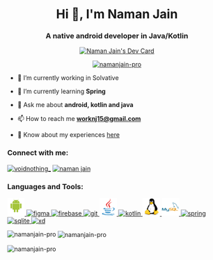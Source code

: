 <h1 align="center">Hi 👋, I'm Naman Jain</h1>
<h3 align="center">A native android developer in Java/Kotlin</h3>

<p align="center"> <a href="https://app.daily.dev/dev_naman"><img src="https://api.daily.dev/devcards/79b446d1ebb94a28a3b794519540020c.png?r=yph" width="400" alt="Naman Jain's Dev Card"/></a> </p>

<p align="center"> <a href="https://github.com/ryo-ma/github-profile-trophy"><img src="https://github-profile-trophy.vercel.app/?username=namanjain-pro&theme=dracula" alt="namanjain-pro" /></a> </p>

- 🔭 I’m currently working in Solvative

- 🌱 I’m currently learning **Spring**

- 💬 Ask me about **android, kotlin and java**

- 📫 How to reach me **worknj15@gmail.com**

- 📄 Know about my experiences [here](https://drive.google.com/file/d/14GPH9BnkTYBvzAH1vZB5Ce9NjIvIJwYz/view?usp=sharing)

<h3 align="left">Connect with me:</h3>
<p align="left">
<a href="https://twitter.com/voidnothing_" target="blank"><img align="center" src="https://raw.githubusercontent.com/rahuldkjain/github-profile-readme-generator/master/src/images/icons/Social/twitter.svg" alt="voidnothing_" height="30" width="40" /></a>
<a href="https://linkedin.com/in/naman-jain-400871176" target="blank"><img align="center" src="https://raw.githubusercontent.com/rahuldkjain/github-profile-readme-generator/master/src/images/icons/Social/linked-in-alt.svg" alt="naman jain" height="30" width="40" /></a>
</p>

<h3 align="left">Languages and Tools:</h3>
<p align="left"> <a href="https://developer.android.com" target="_blank" rel="noreferrer"> <img src="https://raw.githubusercontent.com/devicons/devicon/master/icons/android/android-original-wordmark.svg" alt="android" width="40" height="40"/> </a> <a href="https://www.figma.com/" target="_blank" rel="noreferrer"> <img src="https://www.vectorlogo.zone/logos/figma/figma-icon.svg" alt="figma" width="40" height="40"/> </a> <a href="https://firebase.google.com/" target="_blank" rel="noreferrer"> <img src="https://www.vectorlogo.zone/logos/firebase/firebase-icon.svg" alt="firebase" width="40" height="40"/> </a> <a href="https://git-scm.com/" target="_blank" rel="noreferrer"> <img src="https://www.vectorlogo.zone/logos/git-scm/git-scm-icon.svg" alt="git" width="40" height="40"/> </a> <a href="https://www.java.com" target="_blank" rel="noreferrer"> <img src="https://raw.githubusercontent.com/devicons/devicon/master/icons/java/java-original.svg" alt="java" width="40" height="40"/> </a> <a href="https://kotlinlang.org" target="_blank" rel="noreferrer"> <img src="https://www.vectorlogo.zone/logos/kotlinlang/kotlinlang-icon.svg" alt="kotlin" width="40" height="40"/> </a> <a href="https://www.linux.org/" target="_blank" rel="noreferrer"> <img src="https://raw.githubusercontent.com/devicons/devicon/master/icons/linux/linux-original.svg" alt="linux" width="40" height="40"/> </a> <a href="https://www.mysql.com/" target="_blank" rel="noreferrer"> <img src="https://raw.githubusercontent.com/devicons/devicon/master/icons/mysql/mysql-original-wordmark.svg" alt="mysql" width="40" height="40"/> </a> <a href="https://spring.io/" target="_blank" rel="noreferrer"> <img src="https://www.vectorlogo.zone/logos/springio/springio-icon.svg" alt="spring" width="40" height="40"/> </a> <a href="https://www.sqlite.org/" target="_blank" rel="noreferrer"> <img src="https://www.vectorlogo.zone/logos/sqlite/sqlite-icon.svg" alt="sqlite" width="40" height="40"/> </a> <a href="https://www.adobe.com/products/xd.html" target="_blank" rel="noreferrer"> <img src="https://cdn.worldvectorlogo.com/logos/adobe-xd.svg" alt="xd" width="40" height="40"/> </a> </p>

<p><img align="left" src="https://github-readme-stats.vercel.app/api/top-langs?username=namanjain-pro&show_icons=true&theme=radical&locale=en&layout=compact" alt="namanjain-pro" /></p>

<p>&nbsp;<img align="center" src="https://github-readme-stats.vercel.app/api?username=namanjain-pro&show_icons=true&theme=dark&locale=en" alt="namanjain-pro" /></p>

<p><img align="center" src="https://github-readme-streak-stats.herokuapp.com/?user=namanjain-pro&theme=dark" alt="namanjain-pro" /></p>
